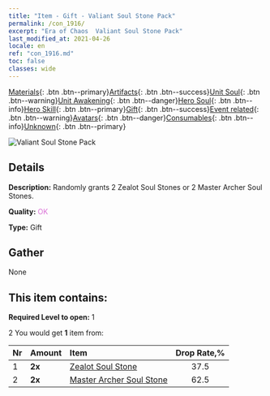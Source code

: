 ```yaml
---
title: "Item - Gift - Valiant Soul Stone Pack"
permalink: /con_1916/
excerpt: "Era of Chaos  Valiant Soul Stone Pack"
last_modified_at: 2021-04-26
locale: en
ref: "con_1916.md"
toc: false
classes: wide
---
```

 [Materials](/Items/){: .btn .btn--primary}[Artifacts](/Items/Artifacts/){: .btn .btn--success}[Unit Soul](/Items/UnitSoul/){: .btn .btn--warning}[Unit Awakening](/Items/UnitAwakening/){: .btn .btn--danger}[Hero Soul](/Items/HeroSoul/){: .btn .btn--info}[Hero Skill](/Items/HeroSkill/){: .btn .btn--primary}[Gift](/Items/Gift/){: .btn .btn--success}[Event related](/Items/Events/){: .btn .btn--warning}[Avatars](/Items/Avatars/){: .btn .btn--danger}[Consumables](/Items/Consumables/){: .btn .btn--info}[Unknown](/Items/Unknown/){: .btn .btn--primary}

 ![Valiant Soul Stone Pack](/images/t/i_907539.png)

## Details
 **Description:** Randomly grants 2 Zealot Soul Stones or 2 Master Archer Soul Stones.

 **Quality:** <span style="color: #DA70D6">OK</span>

 **Type:** Gift

## Gather

  None

## This item contains:

 **Required Level to open:** 1

 2 You would get **1** item  from:

  | Nr | Amount |     Item    | Drop Rate,% |
  |:---|:-------|:------------|:---------:|
  | 1 |  **2x** | [Zealot Soul Stone](/Items/unt_286/) | 37.5 | 
  | 2 |  **2x** | [Master Archer Soul Stone](/Items/unt_283/) | 62.5 | 

